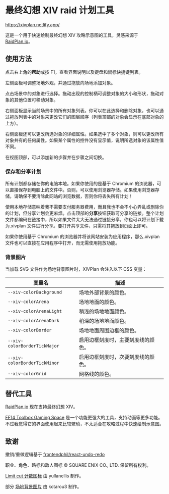 # 最终幻想 XIV raid 计划工具

https://xivplan.netlify.app/

这是一个用于快速绘制最终幻想 XIV 攻略示意图的工具，灵感来源于 [RaidPlan.io](https://raidplan.io)。

## 使用方法

点击右上角的**帮助**或按 F1，查看界面说明以及键盘和鼠标快捷键列表。

左侧面板可调整场地外观，并通过拖放向场地添加对象。

点击场景中的对象进行选择。拖动出现的控制柄可调整对象的大小和形状，拖动对象的其他位置可移动对象。

右侧面板显示当前场景中的所有对象列表。你可以在此选择和删除对象，也可以通过拖放列表中的对象来更改它们的图层顺序（列表顶部的对象会显示在底部对象的上方）。

右侧面板还可以更改所选对象的详细属性。如果选中了多个对象，则可以更改所有对象共有的任何属性。如果某个属性的控件没有显示值，说明所选对象的该属性值不同。

在视图顶部，可以添加新的步骤并在步骤之间切换。

### 保存和分享计划

所有计划都存储在你的电脑本地。如果你使用的是基于 Chromium 的浏览器，可以直接保存到电脑上的文件中。否则，可以使用浏览器存储。如果使用浏览器存储，请确保不要清除此网站的浏览数据，否则你将丢失所有计划！

使用本地存储意味着我不需要支付服务器费用，而且我也不会不小心弄乱或删除你的计划，但分享计划会更麻烦。点击顶部的**分享**按钮获取可分享的链接。整个计划文件都编码在链接中，所以如果文件太大无法通过链接分享，你也可以将计划下载为.xivplan 文件进行分享。要打开共享文件，只需将其拖放到页面上即可。

如果你使用基于 Chromium 的浏览器并将该网站安装为应用程序，那么.xivplan 文件也可以直接在应用程序中打开，而无需使用拖放功能。

### 背景图片

当加载 SVG 文件作为场地背景图片时，XIVPlan 会注入以下 CSS 变量：

| 变量名                       | 描述                               |
| ---------------------------- | ---------------------------------- |
| `--xiv-colorBackground`      | 场地外部背景的颜色。               |
| `--xiv-colorArena`           | 场地地面的颜色。                   |
| `--xiv-colorArenaLight`      | 稍浅的场地地面颜色。               |
| `--xiv-colorArenaDark`       | 稍深的场地地面颜色。               |
| `--xiv-colorBorder`          | 场地地面周围边框的颜色。           |
| `--xiv-colorBorderTickMajor` | 启用边框刻度时，主要刻度线的颜色。 |
| `--xiv-colorBorderTickMinor` | 启用边框刻度时，次要刻度线的颜色。 |
| `--xiv-colorGrid`            | 网格线的颜色。                     |

## 替代工具

[RaidPlan.io](https://raidplan.io/ffxiv) 现在支持最终幻想 XIV。

[FF14 Toolbox Gaming Space](https://ff14.toolboxgaming.space) 是一个功能更强大的工具，支持动画等更多功能。不过我觉得它的界面使用起来比较繁琐，不太适合在攻略过程中快速绘制示意图。

## 致谢

撤销/重做逻辑基于 [frontendphil/react-undo-redo](https://github.com/frontendphil/react-undo-redo)

职业、角色、路标和敌人图标 © SQUARE ENIX CO., LTD. 保留所有权利。

[Limit cut 计数图标](https://magentalava.gumroad.com/l/limitcuticons) 由 yullanellis 制作。

部分 [场地背景图片](https://github.com/kotarou3/ffxiv-arena-images) 由 kotarou3 制作。

